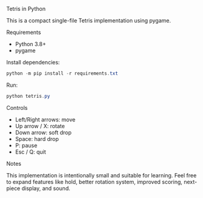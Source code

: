 Tetris in Python

This is a compact single-file Tetris implementation using pygame.

Requirements

- Python 3.8+
- pygame

Install dependencies:

```powershell
python -m pip install -r requirements.txt
```

Run:

```powershell
python tetris.py
```

Controls

- Left/Right arrows: move
- Up arrow / X: rotate
- Down arrow: soft drop
- Space: hard drop
- P: pause
- Esc / Q: quit

Notes

This implementation is intentionally small and suitable for learning. Feel free to expand features like hold, better rotation system, improved scoring, next-piece display, and sound.
